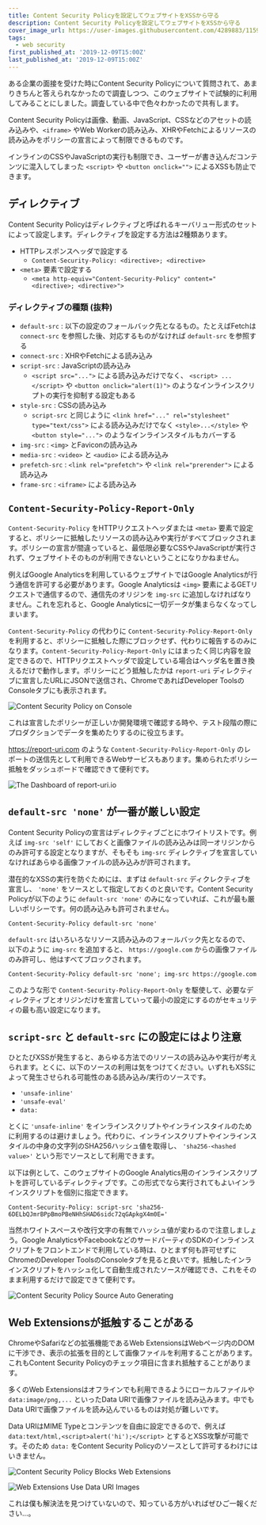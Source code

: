 ```yaml
---
title: Content Security Policyを設定してウェブサイトをXSSから守る
description: Content Security Policyを設定してウェブサイトをXSSから守る
cover_image_url: https://user-images.githubusercontent.com/4289883/115945746-e4187580-a471-11eb-982b-24945103d02d.png
tags:
  - web security
first_published_at: '2019-12-09T15:00Z'
last_published_at: '2019-12-09T15:00Z'
---
```

ある企業の面接を受けた時にContent Security Policyについて質問されて、あまりきちんと答えられなかったので調査しつつ、このウェブサイトで試験的に利用してみることにしました。調査している中で色々わかったので共有します。

Content Security Policyは画像、動画、JavaScript、CSSなどのアセットの読み込みや、`<iframe>` やWeb Workerの読み込み、XHRやFetchによるリソースの読み込みをポリシーの宣言によって制限できるものです。

インラインのCSSやJavaScriptの実行も制限でき、ユーザーが書き込んだコンテンツに混入してしまった `<script>` や `<button onclick="">` によるXSSも防止できます。

## ディレクティブ
Content Security Policyはディレクティブと呼ばれるキーバリュー形式のセットによって設定します。ディレクティブを設定する方法は2種類あります。

- HTTPレスポンスヘッダで設定する
    - `Content-Security-Policy: <directive>; <directive>`
- `<meta>` 要素で設定する
    - `<meta http-equiv="Content-Security-Policy" content="<directive>; <directive>">`

### ディレクティブの種類 (抜粋)
- `default-src` : 以下の設定のフォールバック先となるもの。たとえばFetchは `connect-src` を参照した後、対応するものがなければ `default-src` を参照する
- `connect-src` : XHRやFetchによる読み込み
- `script-src` : JavaScriptの読み込み
    - `<script src="...">` による読み込みだけでなく、 `<script> ... </script>` や `<button onclick="alert(1)">` のようなインラインスクリプトの実行を抑制する設定もある
- `style-src` : CSSの読み込み
    - `script-src` と同じように `<link href="..." rel="stylesheet" type="text/css">` による読み込みだけでなく `<style>...</style>` や `<button style="...">` のようなインラインスタイルもカバーする
- `img-src` : `<img>` とFaviconの読み込み
- `media-src` : `<video>` と `<audio>` による読み込み
- `prefetch-src` : `<link rel="prefetch">` や `<link rel="prerender">` による読み込み
- `frame-src` : `<iframe>` による読み込み

## `Content-Security-Policy-Report-Only`
`Content-Security-Policy` をHTTPリクエストヘッダまたは `<meta>` 要素で設定すると、ポリシーに抵触したリソースの読み込みや実行がすべてブロックされます。ポリシーの宣言が間違っていると、最低限必要なCSSやJavaScriptが実行されず、ウェブサイトそのものが利用できないということになりかねません。

例えばGoogle Analyticsを利用しているウェブサイトではGoogle Analyticsが行う通信を許可する必要があります。Google Analyticsは `<img>` 要素によるGETリクエストで通信するので、通信先のオリジンを `img-src` に追加しなければなりません。これを忘れると、Google Analyticsに一切データが集まらなくなってしまいます。

`Content-Security-Policy` の代わりに `Content-Security-Policy-Report-Only` を利用すると、ポリシーに抵触した際にブロックせず、代わりに報告するのみになります。`Content-Security-Policy-Report-Only` にはまったく同じ内容を設定できるので、HTTPリクエストヘッダで設定している場合はヘッダ名を置き換えるだけで動作します。ポリシーにどう抵触したかは `report-uri` ディレクティブに宣言したURLにJSONで送信され、ChromeであればDeveloper ToolsのConsoleタブにも表示されます。

![Content Security Policy on Console](https://user-images.githubusercontent.com/4289883/115945811-378ac380-a472-11eb-8629-8e18e7d935ff.png)

これは宣言したポリシーが正しいか開発環境で確認する時や、テスト段階の際にプロダクションでデータを集めたりするのに役立ちます。

https://report-uri.com のような `Content-Security-Policy-Report-Only` のレポートの送信先として利用できるWebサービスもあります。集められたポリシー抵触をダッシュボードで確認できて便利です。

![The Dashboard of report-uri.io](https://user-images.githubusercontent.com/4289883/115945817-41acc200-a472-11eb-9977-cc5de96f4bd4.png)

## `default-src 'none'` が一番が厳しい設定
Content Security Policyの宣言はディレクティブごとにホワイトリストです。例えば `img-src 'self'` にしておくと画像ファイルの読み込みは同一オリジンからのみ許可する設定となりますが、そもそも `img-src` ディレクティブを宣言していなければあらゆる画像ファイルの読み込みが許可されます。

潜在的なXSSの実行を防ぐためには、まずは `default-src` ディクレクティブを宣言し、 `'none'` をソースとして指定しておくのと良いです。Content Security Policyが以下のように `default-src 'none'` のみになっていれば、これが最も厳しいポリシーです。何の読み込みも許可されません。

```
Content-Security-Policy default-src 'none'
```

`default-src` はいろいろなリソース読み込みのフォールバック先となるので、 以下のように `img-src` を追加すると、 `https://google.com` からの画像ファイルのみ許可し、他はすべてブロックされます。

```
Content-Security-Policy default-src 'none'; img-src https://google.com
```

このような形で `Content-Security-Policy-Report-Only` を駆使して、必要なディレクティブとオリジンだけを宣言していって最小の設定にするのがセキュリティの最も高い設定になります。 

## `script-src` と `default-src` にの設定にはより注意
ひとたびXSSが発生すると、あらゆる方法でのリソースの読み込みや実行が考えられます。とくに、以下のソースの利用は気をつけてください。いずれもXSSによって発生させられる可能性のある読み込み/実行のソースです。

- `'unsafe-inline'`
- `'unsafe-eval'`
- `data:`

とくに `'unsafe-inline'` をインラインスクリプトやインラインスタイルのために利用するのは避けましょう。代わりに、インラインスクリプトやインラインスタイルの中身の文字列のSHA256ハッシュ値を取得し、 `'sha256-<hashed value>'` という形でソースとして利用できます。

以下は例として、このウェブサイトのGoogle Analytics用のインラインスクリプトを許可しているディレクティブです。この形式でなら実行されてもよいインラインスクリプトを個別に指定できます。

```
Content-Security-Policy: script-src 'sha256-6DELbQJmrBPpBmoPBeNHhSHAD6sidc72qGApkgX4m0E='
```

当然ホワイトスペースや改行文字の有無でハッシュ値が変わるので注意しましょう。Google AnalyticsやFacebookなどのサードパーティのSDKのインラインスクリプトをフロントエンドで利用している時は、ひとまず何も許可せずにChromeのDeveloper ToolsのConsoleタブを見ると良いです。抵触したインラインスクリプトをハッシュ化して自動生成されたソースが確認でき、これをそのまま利用するだけで設定できて便利です。

![Content Security Policy Source Auto Generating](https://user-images.githubusercontent.com/4289883/115945831-4e311a80-a472-11eb-8c8f-a534701eeceb.png)

## Web Extensionsが抵触することがある
ChromeやSafariなどの拡張機能であるWeb ExtensionsはWebページ内のDOMに干渉でき、表示の拡張を目的として画像ファイルを利用することがあります。これもContent Security Policyのチェック項目に含まれ抵触することがあります。

多くのWeb Extensionsはオフラインでも利用できるようにローカルファイルや `data:image/png,...` といったData URIで画像ファイルを読み込みます。中でもData URIで画像ファイルを読み込んでいるものは対処が難しいです。

Data URIはMIME Typeとコンテンツを自由に設定できるので、例えば `data:text/html,<script>alert('hi');</script>` とするとXSS攻撃が可能です。そのため `data:` をContent Security Policyのソースとして許可するわけにはいきません。

![Content Security Policy Blocks Web Extensions](https://user-images.githubusercontent.com/4289883/115945836-58ebaf80-a472-11eb-8f3e-55ca79f68dd6.png)

![Web Extensions Use Data URI Images](https://user-images.githubusercontent.com/4289883/115945849-63a64480-a472-11eb-80d7-4fce221776d5.png)

これは僕も解決法を見つけていないので、知っている方がいればぜひご一報ください...。
